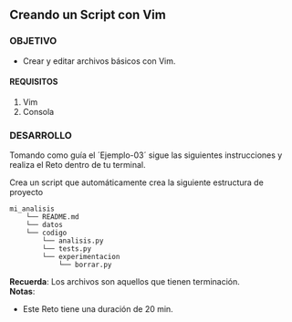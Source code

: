 ## Creando un Script con Vim

### OBJETIVO 
 - Crear y editar archivos básicos con Vim.

#### REQUISITOS 
1. Vim
2. Consola 

### DESARROLLO

Tomando como guía el ´Ejemplo-03´ sigue las siguientes instrucciones y realiza el Reto dentro de tu terminal.

Crea un script que automáticamente crea la siguiente estructura de proyecto
```
mi_analisis
    └── README.md
    └── datos
    └── codigo
        └── analisis.py
        └── tests.py
        └── experimentacion
            └── borrar.py
```
**Recuerda**: Los archivos son aquellos que tienen terminación.  
**Notas**: 
* Este Reto tiene una duración de 20 min.
